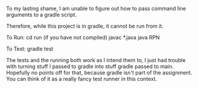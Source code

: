 To my lasting shame, I am unable to figure out how to pass command line arguments to a gradle script.

Therefore, while this project is in gradle, it cannot be run from it.

To Run:
cd run
(if you have not compiled) javac *.java
java RPN <files to read in>

To Test:
gradle test <whatever gradle args you want>

The tests and the running both work as I intend them to, I just had trouble with turning stuff I passed to gradle into stuff
gradle passed to main. Hopefully no points off for that, because gradle isn't part of the assignment. You can think of it as
a really fancy test runner in this context.
